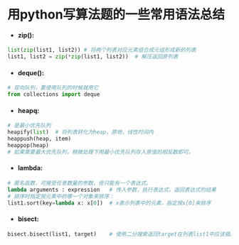 # 用python写算法题的一些常用语法总结

*  #### zip():  
```python 
list(zip(list1, list2)) # 将两个列表对应元素组合成元组形成新的列表 
list1, list2 = zip(*zip(list1, list2))  # 解压返回原列表
```

*  #### deque():
```python
# 双向队列，要使用队列的时候就用它
from collections import deque  
```

*  #### heapq:
```python
# 是最小优先队列  
heapify(list)  # 将列表转化为heap，原地，线性时间内
heappush(heap, item)  
heappop(heap)  
# 如果需要最大优先队列，稍微处理下用最小优先队列存入原值的相反数即可。
```

*  #### lambda:
```python
# 匿名函数，可接受任意数量的参数，但只能有一个表达式。  
lambda arguments : expression   # 传入参数，执行表达式，返回表达式的结果  
# 排序时指定按元素中的哪一个对象来排序：  
list1.sort(key=lambda x: x[0])  # x表示列表中的元素，指定按x[0]来排序
```

*  #### bisect:
```python
bisect.bisect(list1, target)    # 使用二分搜索返回target在列表list1中应该插入的位置的索引（从小到大排列）
```